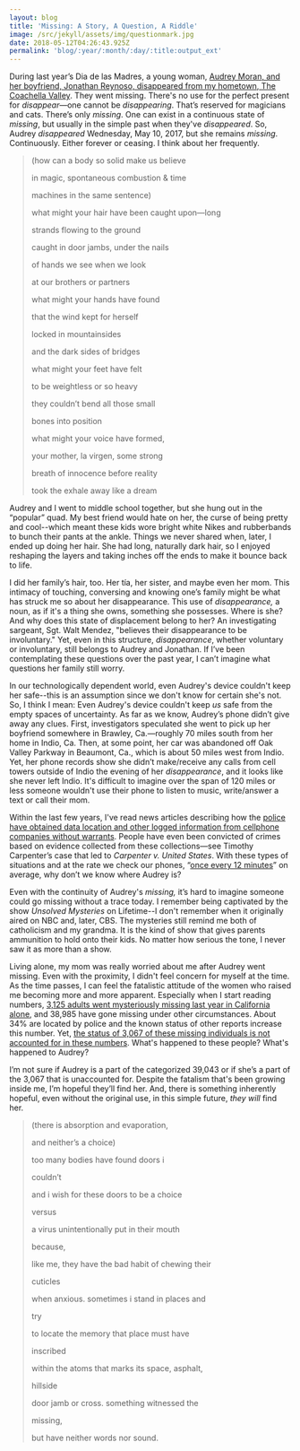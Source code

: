 ```yaml
---
layout: blog
title: 'Missing: A Story, A Question, A Riddle'
image: /src/jekyll/assets/img/questionmark.jpg
date: 2018-05-12T04:26:43.925Z
permalink: 'blog/:year/:month/:day/:title:output_ext'
---
```

During last year’s Dia de las Madres, a young woman, [Audrey Moran, and her boyfriend, Jonathan Reynoso, disappeared from my hometown, The Coachella Valley](https://www.desertsun.com/story/news/crime_courts/2018/05/09/missing-couple-disappeared-exactly-one-year-ago/586719002/). They went missing. There's no use for the perfect present for _disappear_—one cannot be _disappearing_. That’s reserved for magicians and cats. There’s only _missing_. One can exist in a continuous state of _missing_, but usually in the simple past when they've _disappeared_. So, Audrey _disappeared_ Wednesday, May 10, 2017, but she remains _missing_. Continuously. Either forever or ceasing. I think about her frequently.

> (how can a body so solid make us believe
>
> in magic, spontaneous combustion & time
>
> machines in the same sentence)
>
> what might your hair have been caught upon—long
>
> strands flowing to the ground
>
> caught in door jambs, under the nails
>
> of hands we see when we look
>
> at our brothers or partners
>
> what might your hands have found
>
> that the wind kept for herself
>
> locked in mountainsides
>
> and the dark sides of bridges
>
> what might your feet have felt
>
> to be weightless or so heavy 
>
> they couldn’t bend all those small
>
> bones into position
>
> what might your voice have formed,
>
> your mother, la virgen, some strong
>
> breath of innocence before reality
>
> took the exhale away like a dream

Audrey and I went to middle school together, but she hung out in the “popular” quad. My best friend would hate on her, the curse of being pretty and cool--which meant these kids wore bright white Nikes and rubberbands to bunch their pants at the ankle. Things we never shared when, later, I ended up doing her hair. She had long, naturally dark hair, so I enjoyed reshaping the layers and taking inches off the ends to make it bounce back to life.

I did her family’s hair, too. Her tía, her sister, and maybe even her mom. This intimacy of touching, conversing and knowing one’s family might be what has struck me so about her disappearance. This use of _disappearance,_ a noun, as if it's a thing she owns, something she possesses. Where is she? And why does this state of displacement belong to her? An investigating sargeant, Sgt. Walt Mendez, "believes their disappearance to be involuntary." Yet, even in this structure, _disappearance_, whether voluntary or involuntary, still belongs to Audrey and Jonathan. If I’ve been contemplating these questions over the past year, I can’t imagine what questions her family still worry. 

In our technologically dependent world, even Audrey's device couldn't keep her safe--this is an assumption since we don't know for certain she's not. So, I think I mean: Even Audrey's device couldn't keep _us_ safe from the empty spaces of uncertainty. As far as we know, Audrey’s phone didn’t give away any clues. First, investigators speculated she went to pick up her boyfriend somewhere in Brawley, Ca.—roughly 70 miles south from her home in Indio, Ca. Then, at some point, her car was abandoned off Oak Valley Parkway in Beaumont, Ca., which is about 50 miles west from Indio. Yet, her phone records show she didn’t make/receive any calls from cell towers outside of Indio the evening of her _disappearance_, and it looks like she never left Indio. It's difficult to imagine over the span of 120 miles or less someone wouldn't use their phone to listen to music, write/answer a text or call their mom. 

Within the last few years, I've read news articles describing how the [police have obtained data location and other logged information from cellphone companies without warrants](https://www.aclu.org/blog/privacy-technology/location-tracking/supreme-court-will-decide-whether-police-need-warrant). People have even been convicted of crimes based on evidence collected from these collections—see Timothy Carpenter’s case that led to _Carpenter v. United States_. With these types of situations and at the rate we check our phones, “[once every 12 minutes](https://nypost.com/2017/11/08/americans-check-their-phones-80-times-a-day-study/)” on average, why don’t we know where Audrey is?

Even with the continuity of Audrey's _missing,_ it’s hard to imagine someone could go missing without a trace today. I remember being captivated by the show _Unsolved Mysteries_ on Lifetime--I don't remember when it originally aired on NBC and, later, CBS. The mysteries still remind me both of catholicism and my grandma. It is the kind of show that gives parents ammunition to hold onto their kids. No matter how serious the tone, I never saw it as more than a show. 

Living alone, my mom was really worried about me after Audrey went missing. Even with the proximity, I didn't feel concern for myself at the time. As the time passes, I can feel the fatalistic attitude of the women who raised me becoming more and more apparent. Especially when I start reading numbers, [3,125 adults went mysteriously missing last year in California alone](https://oag.ca.gov/sites/all/files/agweb/pdfs/missing/adults/2017-5-adult-annual-reports.pdf), and 38,985 have gone missing under other circumstances. About 34% are located by police and the known status of other reports increase this number. Yet, [the status of 3,067 of these missing individuals is not accounted for in these numbers](< https://oag.ca.gov/sites/all/files/agweb/pdfs/missing/adults/2017-6-adult-reports-status.pdf>). What's happened to these people? What's happened to Audrey?

I’m not sure if Audrey is a part of the categorized 39,043 or if she’s a part of the 3,067 that is unaccounted for. Despite the fatalism that's been growing inside me, I’m hopeful they’ll find her. And, there is something inherently hopeful, even without the original use, in this simple future, _they will_ find her.

> (there is absorption and evaporation,
>
> and neither’s a choice)
>
> too many bodies have found doors i 
>
> couldn’t
>
> and i wish for these doors to be a choice
>
> versus
>
> a virus unintentionally put in their mouth
>
> because,
>
> like me, they have the bad habit of chewing their 
>
> cuticles
>
> when anxious. sometimes i stand in places and 
>
> try
>
> to locate the memory that place must have
>
> inscribed 
>
> within the atoms that marks its space, asphalt,
>
> hillside
>
> door jamb or cross. something witnessed the
>
> missing,
>
> but have neither words nor sound.
